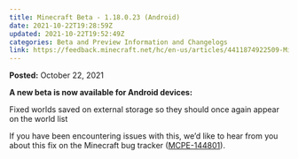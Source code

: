 ```yaml
---
title: Minecraft Beta - 1.18.0.23 (Android)
date: 2021-10-22T19:28:59Z
updated: 2021-10-22T19:52:49Z
categories: Beta and Preview Information and Changelogs
link: https://feedback.minecraft.net/hc/en-us/articles/4411874922509-Minecraft-Beta-1-18-0-23-Android-
---
```


**Posted:** October 22, 2021

**A new beta is now available for Android devices:**

Fixed worlds saved on external storage so they should once again appear on the world list

If you have been encountering issues with this, we’d like to hear from you about this fix on the Minecraft bug tracker ([MCPE-144801](https://bugs.mojang.com/browse/MCPE-144801)).
